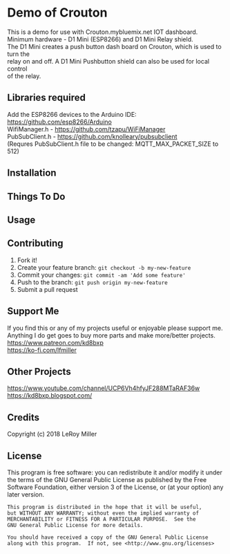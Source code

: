 # Demo of Crouton

This is a demo for use with Crouton.mybluemix.net IOT dashboard.  
Minimum hardware - D1 Mini (ESP8266) and D1 Mini Relay shield.  
The D1 Mini creates a push button dash board on Crouton, which is used to turn the  
relay on and off.  A D1 Mini Pushbutton shield can also be used for local control  
of the relay.  

## Libraries required

Add the ESP8266 devices to the Arduino IDE:  
https://github.com/esp8266/Arduino  
WifiManager.h - https://github.com/tzapu/WiFiManager  
PubSubClient.h - https://github.com/knolleary/pubsubclient  
(Requres PubSubClient.h file to be changed: MQTT_MAX_PACKET_SIZE to 512)  

## Installation

## Things To Do

## Usage

## Contributing

1. Fork it!
2. Create your feature branch: `git checkout -b my-new-feature`
3. Commit your changes: `git commit -am 'Add some feature'`
4. Push to the branch: `git push origin my-new-feature`
5. Submit a pull request

## Support Me

If you find this or any of my projects useful or enjoyable please support me.  
Anything I do get goes to buy more parts and make more/better projects.  
https://www.patreon.com/kd8bxp  
https://ko-fi.com/lfmiller  

## Other Projects

https://www.youtube.com/channel/UCP6Vh4hfyJF288MTaRAF36w  
https://kd8bxp.blogspot.com/  


## Credits

Copyright (c) 2018 LeRoy Miller

## License

This program is free software: you can redistribute it and/or modify
    it under the terms of the GNU General Public License as published by
    the Free Software Foundation, either version 3 of the License, or
    (at your option) any later version.

    This program is distributed in the hope that it will be useful,
    but WITHOUT ANY WARRANTY; without even the implied warranty of
    MERCHANTABILITY or FITNESS FOR A PARTICULAR PURPOSE.  See the
    GNU General Public License for more details.

    You should have received a copy of the GNU General Public License
    along with this program.  If not, see <http://www.gnu.org/licenses>

